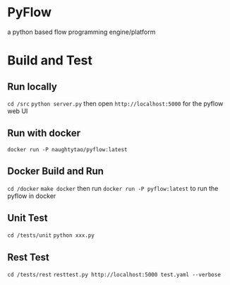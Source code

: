 # PyFlow
a python based flow programming engine/platform

# Build and Test
## Run locally
`cd /src`
`python server.py`
then open `http://localhost:5000` for the pyflow web UI

## Run with docker
`docker run -P naughtytao/pyflow:latest`
## Docker Build and Run
`cd /docker`
`make docker`
then run `docker run -P pyflow:latest` to run the pyflow in docker  
## Unit Test
`cd /tests/unit`
`python xxx.py`
## Rest Test
`cd /tests/rest`
`resttest.py http://localhost:5000 test.yaml --verbose`
